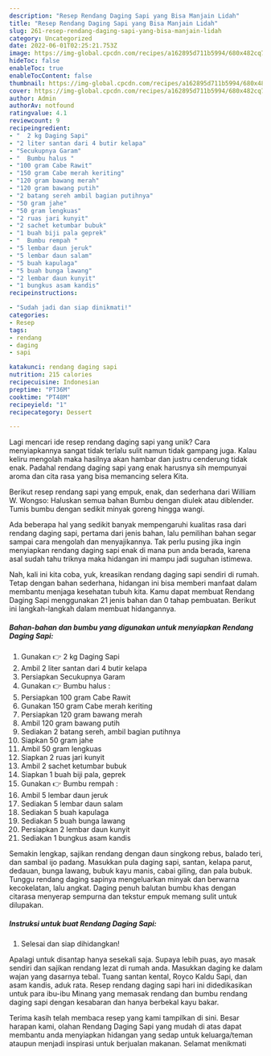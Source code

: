 ```yaml
---
description: "Resep Rendang Daging Sapi yang Bisa Manjain Lidah"
title: "Resep Rendang Daging Sapi yang Bisa Manjain Lidah"
slug: 261-resep-rendang-daging-sapi-yang-bisa-manjain-lidah
category: Uncategorized
date: 2022-06-01T02:25:21.753Z
image: https://img-global.cpcdn.com/recipes/a162895d711b5994/680x482cq70/rendang-daging-sapi-foto-resep-utama.jpg
hideToc: false
enableToc: true
enableTocContent: false
thumbnail: https://img-global.cpcdn.com/recipes/a162895d711b5994/680x482cq70/rendang-daging-sapi-foto-resep-utama.jpg
cover: https://img-global.cpcdn.com/recipes/a162895d711b5994/680x482cq70/rendang-daging-sapi-foto-resep-utama.jpg
author: Admin
authorAv: notfound
ratingvalue: 4.1
reviewcount: 9
recipeingredient:
- "  2 kg Daging Sapi"
- "2 liter santan dari 4 butir kelapa"
- "Secukupnya Garam"
- "  Bumbu halus "
- "100 gram Cabe Rawit"
- "150 gram Cabe merah keriting"
- "120 gram bawang merah"
- "120 gram bawang putih"
- "2 batang sereh ambil bagian putihnya"
- "50 gram jahe"
- "50 gram lengkuas"
- "2 ruas jari kunyit"
- "2 sachet ketumbar bubuk"
- "1 buah biji pala geprek"
- "  Bumbu rempah "
- "5 lembar daun jeruk"
- "5 lembar daun salam"
- "5 buah kapulaga"
- "5 buah bunga lawang"
- "2 lembar daun kunyit"
- "1 bungkus asam kandis"
recipeinstructions:

- "Sudah jadi dan siap dinikmati!"
categories:
- Resep
tags:
- rendang
- daging
- sapi

katakunci: rendang daging sapi 
nutrition: 215 calories
recipecuisine: Indonesian
preptime: "PT36M"
cooktime: "PT48M"
recipeyield: "1"
recipecategory: Dessert

---
```





Lagi mencari ide resep rendang daging sapi yang unik? Cara menyiapkannya sangat tidak terlalu sulit namun tidak gampang juga. Kalau keliru mengolah maka hasilnya akan hambar dan justru cenderung tidak enak. Padahal rendang daging sapi yang enak harusnya sih mempunyai aroma dan cita rasa yang bisa memancing selera Kita.





Berikut resep rendang sapi yang empuk, enak, dan sederhana dari William W. Wongso: Haluskan semua bahan Bumbu dengan diulek atau diblender. Tumis bumbu dengan sedikit minyak goreng hingga wangi.

Ada beberapa hal yang sedikit banyak mempengaruhi kualitas rasa dari rendang daging sapi, pertama dari jenis bahan, lalu pemilihan bahan segar sampai cara mengolah dan menyajikannya. Tak perlu pusing jika ingin menyiapkan rendang daging sapi enak di mana pun anda berada, karena asal sudah tahu triknya maka hidangan ini mampu jadi suguhan istimewa.






Nah, kali ini kita coba, yuk, kreasikan rendang daging sapi sendiri di rumah. Tetap dengan bahan sederhana, hidangan ini bisa memberi manfaat dalam membantu menjaga kesehatan tubuh kita. Kamu dapat membuat Rendang Daging Sapi menggunakan 21 jenis bahan dan 0 tahap pembuatan. Berikut ini langkah-langkah dalam membuat hidangannya.

<!--inarticleads1-->

##### Bahan-bahan dan bumbu yang digunakan untuk menyiapkan Rendang Daging Sapi:

1. Gunakan  👉 2 kg Daging Sapi
1. Ambil 2 liter santan dari 4 butir kelapa
1. Persiapkan Secukupnya Garam
1. Gunakan  👉 Bumbu halus :
1. Persiapkan 100 gram Cabe Rawit
1. Gunakan 150 gram Cabe merah keriting
1. Persiapkan 120 gram bawang merah
1. Ambil 120 gram bawang putih
1. Sediakan 2 batang sereh, ambil bagian putihnya
1. Siapkan 50 gram jahe
1. Ambil 50 gram lengkuas
1. Siapkan 2 ruas jari kunyit
1. Ambil 2 sachet ketumbar bubuk
1. Siapkan 1 buah biji pala, geprek
1. Gunakan  👉 Bumbu rempah :
1. Ambil 5 lembar daun jeruk
1. Sediakan 5 lembar daun salam
1. Sediakan 5 buah kapulaga
1. Sediakan 5 buah bunga lawang
1. Persiapkan 2 lembar daun kunyit
1. Sediakan 1 bungkus asam kandis


Semakin lengkap, sajikan rendang dengan daun singkong rebus, balado teri, dan sambal ijo padang. Masukkan pula daging sapi, santan, kelapa parut, dedauan, bunga lawang, bubuk kayu manis, cabai giling, dan pala bubuk. Tunggu rendang daging sapinya mengeluarkan minyak dan berwarna kecokelatan, lalu angkat. Daging penuh balutan bumbu khas dengan citarasa menyerap sempurna dan tekstur empuk memang sulit untuk dilupakan. 

<!--inarticleads2-->

##### Instruksi untuk buat Rendang Daging Sapi:


1. Selesai dan siap dihidangkan!

Apalagi untuk disantap hanya sesekali saja. Supaya lebih puas, ayo masak sendiri dan sajikan rendang lezat di rumah anda. Masukkan daging ke dalam wajan yang dasarnya tebal. Tuang santan kental, Royco Kaldu Sapi, dan asam kandis, aduk rata. Resep rendang daging sapi hari ini didedikasikan untuk para ibu-ibu Minang yang memasak rendang dan bumbu rendang daging sapi dengan kesabaran dan hanya berbekal kayu bakar. 

Terima kasih telah membaca resep yang kami tampilkan di sini. Besar harapan kami, olahan Rendang Daging Sapi yang mudah di atas dapat membantu anda menyiapkan hidangan yang sedap untuk keluarga/teman ataupun menjadi inspirasi untuk berjualan makanan. Selamat menikmati
